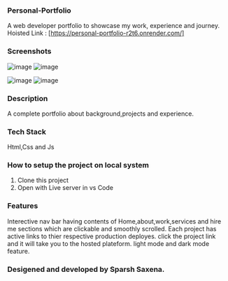 ### Personal-Portfolio
A web developer portfolio to showcase my work, experience and journey. 
Hoisted Link : [https://personal-portfolio-r2t6.onrender.com/]

### Screenshots
![image](https://github.com/Sparsh55/personal-protfolio-1/assets/111353842/9d3dcb5f-49d8-4591-bc13-e193fd70a679)
![image](https://github.com/Sparsh55/personal-protfolio-1/assets/111353842/071a6b8b-0da7-49f5-887e-1247b1bed08f)

![image](https://github.com/Sparsh55/personal-protfolio-1/assets/111353842/2383acea-d5cd-422f-b20e-98985ff43a32)
![image](https://github.com/Sparsh55/personal-protfolio-1/assets/111353842/20913c4f-ee35-4120-bce7-8215586af016)



### Description

A complete portfolio about background,projects and experience. 


### Tech Stack

Html,Css and Js

### How to setup the project on local system

  1. Clone this project
  3. Open with Live server in vs Code 

### Features

  Interective nav bar having contents of Home,about,work,services and hire me sections which are clickable and smoothly scrolled. Each project has active links to thier respective 
  production deployes.
  click the project link and it will take you to the hosted plateform.
  light mode and dark mode feature.
  
   
### Desigened and developed by Sparsh Saxena.


   

